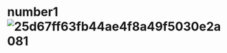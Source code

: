 # number1![25d67ff63fb44ae4f8a49f5030e2a081](https://user-images.githubusercontent.com/101019290/156898596-5a1af3eb-23a4-416e-a224-98adf90c09e1.jpg)
